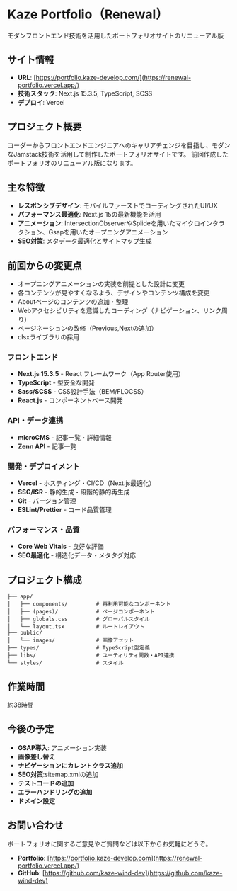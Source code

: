 # Kaze Portfolio（Renewal）

モダンフロントエンド技術を活用したポートフォリオサイトのリニューアル版

## サイト情報

- **URL**: [https://portfolio.kaze-develop.com/](https://renewal-portfolio.vercel.app/)
- **技術スタック**: Next.js 15.3.5, TypeScript, SCSS
- **デプロイ**: Vercel

## プロジェクト概要

コーダーからフロントエンドエンジニアへのキャリアチェンジを目指し、モダンなJamstack技術を活用して制作したポートフォリオサイトです。
前回作成したポートフォリオのリニューアル版になります。

## 主な特徴

- **レスポンシブデザイン**: モバイルファーストでコーディングされたUI/UX
- **パフォーマンス最適化**: Next.js 15の最新機能を活用
- **アニメーション**: IntersectionObserverやSplideを用いたマイクロインタラクション、Gsapを用いたオープニングアニメーション
- **SEO対策**: メタデータ最適化とサイトマップ生成

## 前回からの変更点

- オープニングアニメーションの実装を前提とした設計に変更
- 各コンテンツが見やすくなるよう、デザインやコンテンツ構成を変更
- Aboutページのコンテンツの追加・整理
- Webアクセシビリティを意識したコーディング（ナビゲーション、リンク周り）
- ページネーションの改修（Previous,Nextの追加）
- clsxライブラリの採用

### フロントエンド

- **Next.js 15.3.5** - React フレームワーク（App Router使用）
- **TypeScript** - 型安全な開発
- **Sass/SCSS** - CSS設計手法（BEM/FLOCSS）
- **React.js** - コンポーネントベース開発

### API・データ連携

- **microCMS** - 記事一覧・詳細情報
- **Zenn API** - 記事一覧

### 開発・デプロイメント

- **Vercel** - ホスティング・CI/CD（Next.js最適化）
- **SSG/ISR** - 静的生成・段階的静的再生成
- **Git** - バージョン管理
- **ESLint/Prettier** - コード品質管理

### パフォーマンス・品質

- **Core Web Vitals** - 良好な評価
- **SEO最適化** - 構造化データ・メタタグ対応

## プロジェクト構成

```
├── app/
│   ├── components/         # 再利用可能なコンポーネント
│   ├── (pages)/            # ページコンポーネント
│   ├── globals.css         # グローバルスタイル
│   └── layout.tsx          # ルートレイアウト
├── public/
│   └── images/             # 画像アセット
├── types/                  # TypeScript型定義
├── libs/                   # ユーティリティ関数・API連携
└── styles/                 # スタイル
```

## 作業時間
約38時間

## 今後の予定

- **GSAP導入**: アニメーション実装
- **画像差し替え**
- **ナビゲーションにカレントクラス追加**
- **SEO対策**:sitemap.xmlの追加
- **テストコードの追加**
- **エラーハンドリングの追加**
- **ドメイン設定**

## お問い合わせ

ポートフォリオに関するご意見やご質問などは以下からお気軽にどうぞ。

- **Portfolio**: [https://portfolio.kaze-develop.com](https://renewal-portfolio.vercel.app/)
- **GitHub**: [https://github.com/kaze-wind-dev](https://github.com/kaze-wind-dev)
